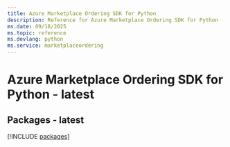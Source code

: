 ```yaml
---
title: Azure Marketplace Ordering SDK for Python
description: Reference for Azure Marketplace Ordering SDK for Python
ms.date: 09/18/2025
ms.topic: reference
ms.devlang: python
ms.service: marketplaceordering
---
```

# Azure Marketplace Ordering SDK for Python - latest
## Packages - latest
[!INCLUDE [packages](marketplace-ordering-index.md)]